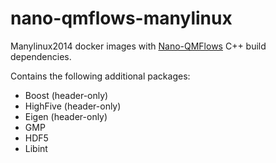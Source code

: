 # nano-qmflows-manylinux
Manylinux2014 docker images with [Nano-QMFlows](https://github.com/SCM-NV/nano-qmflows) C++ build dependencies.

Contains the following additional packages:
* Boost (header-only)
* HighFive (header-only)
* Eigen (header-only)
* GMP
* HDF5
* Libint
